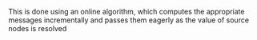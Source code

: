 This is done using an online algorithm, which computes the appropriate messages incrementally and passes them eagerly as the value of source nodes is resolved
